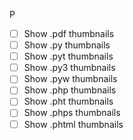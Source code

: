 P
- [ ] Show .pdf thumbnails
- [ ] Show .py thumbnails
- [ ] Show .pyt thumbnails
- [ ] Show .py3 thumbnails
- [ ] Show .pyw thumbnails
- [ ] Show .php thumbnails
- [ ] Show .pht thumbnails
- [ ] Show .phps thumbnails
- [ ] Show .phtml thumbnails
